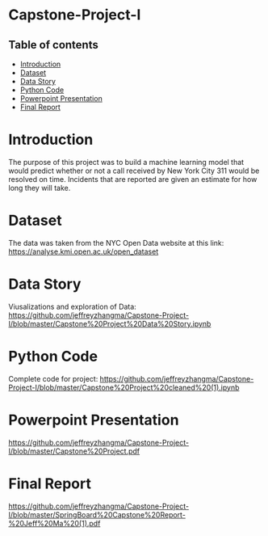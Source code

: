 # Capstone-Project-I
## Table of contents
* [Introduction](#introduction)
* [Dataset](#dataset)
* [Data Story](#Data_Story)
* [Python Code](#Python_Code)
* [Powerpoint Presentation](#Powerpoint_Presentation)
* [Final Report](#Final_Report)


# Introduction
The purpose of this project was to build a machine learning model that would predict whether or not a call received by New York City 311 would be resolved on time. Incidents that are reported are given an estimate for how long they will take. 
# Dataset
The data was taken from the NYC Open Data website at this link: https://analyse.kmi.open.ac.uk/open_dataset 
# Data Story
Viusalizations and exploration of Data: https://github.com/jeffreyzhangma/Capstone-Project-I/blob/master/Capstone%20Project%20Data%20Story.ipynb
# Python Code
Complete code for project:
https://github.com/jeffreyzhangma/Capstone-Project-I/blob/master/Capstone%20Project%20cleaned%20(1).ipynb
# Powerpoint Presentation
https://github.com/jeffreyzhangma/Capstone-Project-I/blob/master/Capstone%20Project.pdf
# Final Report
https://github.com/jeffreyzhangma/Capstone-Project-I/blob/master/SpringBoard%20Capstone%20Report-%20Jeff%20Ma%20(1).pdf
